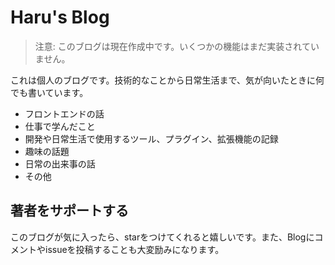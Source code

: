 # Haru's Blog

> 注意:
> このブログは現在作成中です。いくつかの機能はまだ実装されていません。

これは個人のブログです。技術的なことから日常生活まで、気が向いたときに何でも書いています。

- フロントエンドの話
- 仕事で学んだこと
- 開発や日常生活で使用するツール、プラグイン、拡張機能の記録
- 趣味の話題
- 日常の出来事の話
- その他

## 著者をサポートする

このブログが気に入ったら、starをつけてくれると嬉しいです。また、Blogにコメントやissueを投稿することも大変励みになります。

